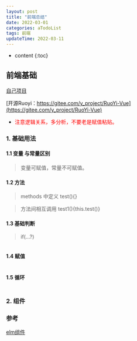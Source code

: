 ```yaml
---
layout: post
title: "前端总结"
date: 2022-03-01
categories: aTodoList
tags: 前端
updateTime: 2022-03-11
---
```


* content
{:toc}
## 前端基础

[自己项目](https://gitee.com/xushj/vuelearn)

[开源Ruoyi：https://gitee.com/y_project/RuoYi-Vue](https://gitee.com/y_project/RuoYi-Vue)

- <font color='red'>注意逻辑关系，多分析，不要老是赋值粘贴。</font>

### 1. 基础用法

#### 1.1 变量 与常量区别

> 变量可赋值，常量不可赋值。



#### 1.2 方法

> methods 中定义 test(){}

> 方法间相互调用  test1(){this.test()}



#### 1.3 基础判断

> if(...?)

```javascript

```



#### 1.4 赋值

```javascript

```



#### 1.5 循环

```javascript

```



### 2. 组件











### 参考

[elm组件](https://element.eleme.cn/#/zh-CN/component/installation)

